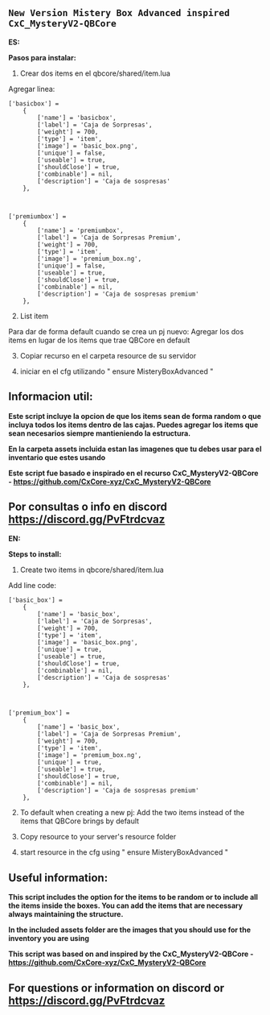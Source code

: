 ## **`New Version Mistery Box Advanced inspired CxC_MysteryV2-QBCore`**

**ES:**

**Pasos para instalar:**

1.  Crear dos items en el qbcore/shared/item.lua

Agregar linea:

    ['basicbox'] =
        {
    	    ['name'] = 'basicbox',
    	    ['label'] = 'Caja de Sorpresas',
    	    ['weight'] = 700,
    	    ['type'] = 'item',
    	    ['image'] = 'basic_box.png',
    	    ['unique'] = false,
    	    ['useable'] = true,
    	    ['shouldClose'] = true,
    	    ['combinable'] = nil,
    	    ['description'] = 'Caja de sospresas'
        },



    ['premiumbox'] =
    	{
    		['name'] = 'premiumbox',
    		['label'] = 'Caja de Sorpresas Premium',
    		['weight'] = 700,
    		['type'] = 'item',
    		['image'] = 'premium_box.ng',
    		['unique'] = false,
    		['useable'] = true,
    		['shouldClose'] = true,
    		['combinable'] = nil,
    		['description'] = 'Caja de sospresas premium'
    	},

2. List item

Para dar de forma default cuando se crea un pj nuevo: Agregar los dos items en lugar de los items que trae QBCore en default

3. Copiar recurso en el carpeta resource de su servidor

4. iniciar en el cfg utilizando " ensure MisteryBoxAdvanced "

## Informacion util:

**Este script incluye la opcion de que los items sean de forma random o que incluya todos los items dentro de las cajas.
Puedes agregar los items que sean necesarios siempre mantieniendo la estructura.**

**En la carpeta assets incluida estan las imagenes que tu debes usar para el inventario que estes usando**

**Este script fue basado e inspirado en el recurso CxC_MysteryV2-QBCore - https://github.com/CxCore-xyz/CxC_MysteryV2-QBCore**

## Por consultas o info en discord https://discord.gg/PvFtrdcvaz

**EN:**

**Steps to install:**

1.  Create two items in qbcore/shared/item.lua

Add line code:

    ['basic_box'] =
        {
    	    ['name'] = 'basic_box',
    	    ['label'] = 'Caja de Sorpresas',
    	    ['weight'] = 700,
    	    ['type'] = 'item',
    	    ['image'] = 'basic_box.png',
    	    ['unique'] = true,
    	    ['useable'] = true,
    	    ['shouldClose'] = true,
    	    ['combinable'] = nil,
    	    ['description'] = 'Caja de sospresas'
        },



    ['premium_box'] =
    	{
    		['name'] = 'basic_box',
    		['label'] = 'Caja de Sorpresas Premium',
    		['weight'] = 700,
    		['type'] = 'item',
    		['image'] = 'premium_box.ng',
    		['unique'] = true,
    		['useable'] = true,
    		['shouldClose'] = true,
    		['combinable'] = nil,
    		['description'] = 'Caja de sospresas premium'
    	},

2.  To default when creating a new pj: Add the two items instead of the items that QBCore brings by default

3.  Copy resource to your server's resource folder

4.  start resource in the cfg using " ensure MisteryBoxAdvanced "

## Useful information:

**This script includes the option for the items to be random or to include all the items inside the boxes.
You can add the items that are necessary always maintaining the structure.**

**In the included assets folder are the images that you should use for the inventory you are using**

**This script was based on and inspired by the CxC_MysteryV2-QBCore - https://github.com/CxCore-xyz/CxC_MysteryV2-QBCore**

## For questions or information on discord or https://discord.gg/PvFtrdcvaz

